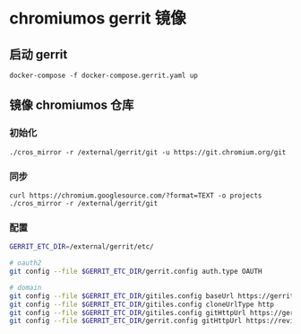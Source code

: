 # chromiumos gerrit 镜像


## 启动 gerrit

```
docker-compose -f docker-compose.gerrit.yaml up
```


## 镜像 chromiumos 仓库

### 初始化
```
./cros_mirror -r /external/gerrit/git -u https://git.chromium.org/git
```

### 同步
```
curl https://chromium.googlesource.com/?format=TEXT -o projects
./cros_mirror -r /external/gerrit/git
```

### 配置

```bash
GERRIT_ETC_DIR=/external/gerrit/etc/

# oauth2
git config --file $GERRIT_ETC_DIR/gerrit.config auth.type OAUTH

# domain
git config --file $GERRIT_ETC_DIR/gitiles.config baseUrl https://gerrit.modousos.com/plugins/gitiles
git config --file $GERRIT_ETC_DIR/gitiles.config cloneUrlType http
git config --file $GERRIT_ETC_DIR/gitiles.config gitHttpUrl https://gerrit.modousos.com
git config --file $GERRIT_ETC_DIR/gerrit.config gitHttpUrl https://review.modousos.com

```
